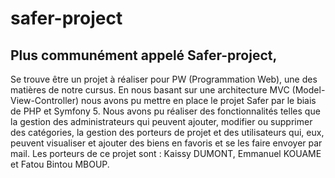 # safer-project
## Plus communément appelé Safer-project,
Se trouve être un projet à réaliser pour PW (Programmation Web), une des matières de notre cursus. 
En nous basant sur une architecture MVC (Model-View-Controller) nous avons pu mettre en place le projet Safer par le biais de PHP et Symfony 5. Nous avons pu réaliser des fonctionnalités telles que la gestion des administrateurs qui peuvent ajouter, modifier ou supprimer des catégories, la gestion des porteurs de projet et des utilisateurs qui, eux, peuvent visualiser et ajouter des biens en favoris et se les faire envoyer par mail.
Les porteurs de ce projet sont : Kaissy DUMONT, Emmanuel KOUAME et Fatou Bintou MBOUP.
